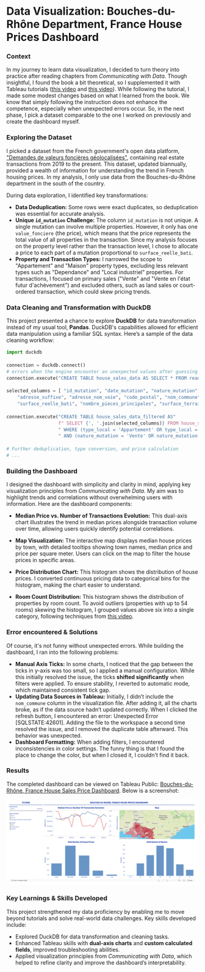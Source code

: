 # Data Visualization: Bouches-du-Rhône Department, France House Prices Dashboard

### Context
In my journey to learn data visualization, I decided to turn theory into practice after reading chapters from *Communicating with Data*. Though insightful, I found the book a bit theoretical, so I supplemented it with Tableau tutorials ([this video](https://www.youtube.com/watch?v=KlAKAarfLRQ&t=276s) and [this video](https://www.youtube.com/watch?v=CmOAXW24y2Y)). While following the tutorial, I made some modest changes based on what I learned from the book.
We know that simply following the instruction does not enhance the competence, especially when unexpected errors occur. So, in the next phase, I pick a dataset comparable to the one I worked on previously and create the dashboard myself.

### Exploring the Dataset

I picked a dataset from the French government's open data platform, ["Demandes de valeurs foncières géolocalisées"](https://www.data.gouv.fr/fr/datasets/demandes-de-valeurs-foncieres-geolocalisees/#/information), containing real estate transactions from 2019 to the present. This dataset, updated biannually, provided a wealth of information for understanding the trend in French housing prices. In my analysis, I only use data from the Bouches-du-Rhône department in the south of the country.
 
During data exploration, I identified key transformations:

- **Data Deduplication:** Some rows were exact duplicates, so deduplication was essential for accurate analysis.
- **Unique `id_mutation` Challenge:** The column `id_mutation` is not unique. A single mutation can involve multiple properties. However, it only has one `value_fonciere` (the price), which means that the price represents the total value of all properties in the transaction. Since my analysis focuses on the property level rather than the transaction level, I chose to allocate a price to each part of a mutation proportional to `surface_reelle_bati`.
- **Property and Transaction Types:** I narrowed the scope to "Appartement" and "Maison" property types, excluding less relevant types such as "Dependance" and "Local industriel" properties. For transactions, I focused on primary sales ("Vente" and "Vente en l'état futur d'achèvement") and excluded others, such as land sales or court-ordered transaction, which could skew pricing trends.

### Data Cleaning and Transformation with DuckDB

This project presented a chance to explore **DuckDB** for data transformation instead of my usual tool, **Pandas**. DuckDB's capabilities allowed for efficient data manipulation using a familiar SQL syntax. Here’s a sample of the data cleaning workflow:

```python
import duckdb

connection = duckdb.connect()
# errors when the engine encounter an unexpected values after guessing type from the sample data
connection.execute("CREATE TABLE house_sales_data AS SELECT * FROM read_csv_auto('./data/dvf.csv', sample_size=-1)")

selected_columns = [ "id_mutation", "date_mutation", "nature_mutation", "valeur_fonciere", "adresse_numero",
    "adresse_suffixe", "adresse_nom_voie", "code_postal", "nom_commune", "id_parcelle", "type_local", 
    "surface_reelle_bati", "nombre_pieces_principales", "surface_terrain", "longitude", "latitude"]

connection.execute("CREATE TABLE house_sales_data_filtered AS"
                   f" SELECT {', '.join(selected_columns)} FROM house_sales_data"
                   " WHERE (type_local = 'Appartement' OR type_local = 'Maison')"
                   " AND (nature_mutation = 'Vente' OR nature_mutation = 'Vente en l''état futur d''achèvement')")

# Further deduplication, type conversion, and price calculation
# ...
```
### Building the Dashboard

I designed the dashboard with simplicity and clarity in mind, applying key visualization principles from *Communicating with Data*. My aim was to highlight trends and correlations without overwhelming users with information. Here are the dashboard components:

- **Median Price vs. Number of Transactions Evolution:** This dual-axis chart illustrates the trend in median prices alongside transaction volume over time, allowing users quickly identify potential correlations.
  
- **Map Visualization:** The interactive map displays median house prices by town, with detailed tooltips showing town names, median price and price per square meter. Users can click on the map to filter the house prices in specific areas.

- **Price Distribution Chart:** This histogram shows the distribution of house prices. I converted continuous pricing data to categorical bins for the histogram, making the chart easier to understand.

- **Room Count Distribution:** This histogram shows the distribution of properties by room count. To avoid outliers (properties with up to 54 rooms) skewing the histogram, I grouped values above six into a single category, following techniques from [this video](https://www.youtube.com/watch?v=CmOAXW24y2Y).

### Error encountered & Solutions
Of course, it's not funny without unexpected errors. While building the dashboard, I ran into the following problems:

- **Manual Axis Ticks:** In some charts, I noticed that the gap between the ticks in y-axis was too small, so I applied a manual configuration. While this initially resolved the issue, the ticks **shifted significantly** when filters were applied. To ensure stability, I reverted to automatic mode, which maintained consistent tick gap.
- **Updating Data Sources in Tableau:** Initially, I didn’t include the `nom_commune` column in the visualization file. After adding it, all the charts broke, as if the data source hadn’t updated correctly. When I clicked the refresh button, I encountered an error: Unexpected Error [SQLSTATE:42601]. Adding the file to the workspace a second time resolved the issue, and I removed the duplicate table afterward. This behavior was unexpected.
- **Dashboard Formatting:** When adding filters, I encountered inconsistencies in color settings. The funny thing is that I found the place to change the color, but when I closed it, I couldn't find it back.


### Results
The completed dashboard can be viewed on Tableau Public: [Bouches-du-Rhône, France House Sales Price Dashboard](https://public.tableau.com/app/profile/khoa8102/viz/bouches-du-rhone-house-sales/Dashboard). Below is a screenshot:

![Bouches-du-Rhône, France House Sales Price Dashboard](./bouches-du-rhone-house-sales-dashboard.png)

### Key Learnings & Skills Developed

This project strengthened my data proficiency by enabling me to move beyond tutorials and solve real-world data challenges. Key skills developed include:
- Explored DuckDB for data transformation and cleaning tasks.
- Enhanced Tableau skills with **dual-axis charts** and **custom calculated fields**, improved troubleshooting abilities.
- Applied visualization principles from *Communicating with Data*, which helped to refine clarity and improve the dashboard’s interpretability.

